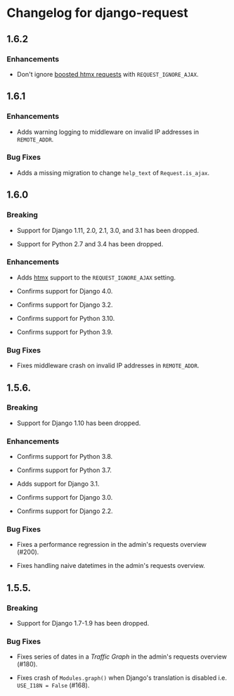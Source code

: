 # Changelog for django-request

## 1.6.2

### Enhancements

* Don't ignore [boosted htmx requests](https://htmx.org/attributes/hx-boost/)
  with ``REQUEST_IGNORE_AJAX``.

## 1.6.1

### Enhancements

* Adds warning logging to middleware on invalid IP addresses in
  ``REMOTE_ADDR``.

### Bug Fixes

* Adds a missing migration to change ``help_text`` of ``Request.is_ajax``.

## 1.6.0

### Breaking

* Support for Django 1.11, 2.0, 2.1, 3.0, and 3.1 has been dropped.

* Support for Python 2.7 and 3.4 has been dropped.

### Enhancements

* Adds [htmx](https://htmx.org/) support to the ``REQUEST_IGNORE_AJAX``
  setting.

* Confirms support for Django 4.0.

* Confirms support for Django 3.2.

* Confirms support for Python 3.10.

* Confirms support for Python 3.9.

### Bug Fixes

* Fixes middleware crash on invalid IP addresses in ``REMOTE_ADDR``.

## 1.5.6.

### Breaking

* Support for Django 1.10 has been dropped.

### Enhancements

* Confirms support for Python 3.8.

* Confirms support for Python 3.7.

* Adds support for Django 3.1.

* Confirms support for Django 3.0.

* Confirms support for Django 2.2.

### Bug Fixes

* Fixes a performance regression in the admin's requests overview (#200).

* Fixes handling naive datetimes in the admin's requests overview.

## 1.5.5.

### Breaking

* Support for Django 1.7-1.9 has been dropped.

### Bug Fixes

* Fixes series of dates in a _Traffic Graph_ in the admin's requests overview
  (#180).

* Fixes crash of ``Modules.graph()`` when Django's translation is disabled i.e.
  ``USE_I18N = False`` (#168).
